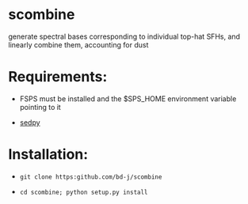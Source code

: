 scombine
======

generate spectral bases corresponding to individual top-hat SFHs, and linearly combine them, accounting for dust


Requirements:
==
* FSPS must be installed and the $SPS_HOME environment variable pointing to it

* [sedpy](https://github.com/bd-j/sedpy)

Installation:
==
* ```git clone https:github.com/bd-j/scombine```

* ```cd scombine; python setup.py install```
